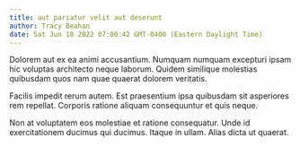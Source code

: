 ```yaml
---
title: aut pariatur velit aut deserunt
author: Tracy Beahan
date: Sat Jun 18 2022 07:00:42 GMT-0400 (Eastern Daylight Time)
---
```

Dolorem aut ex ea animi accusantium. Numquam numquam excepturi ipsam hic voluptas architecto neque laborum. Quidem similique molestias quibusdam quos nam quae quaerat dolorem veritatis.

 Facilis impedit rerum autem. Est praesentium ipsa quibusdam sit asperiores rem repellat. Corporis ratione aliquam consequuntur et quis neque.

 Non at voluptatem eos molestiae et ratione consequatur. Unde id exercitationem ducimus qui ducimus. Itaque in ullam. Alias dicta ut quaerat.